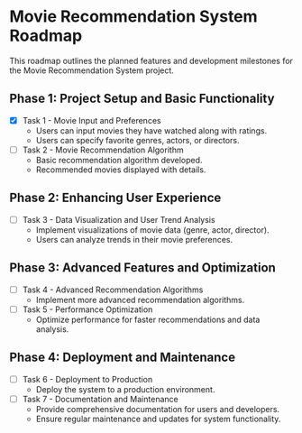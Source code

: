 # Movie Recommendation System Roadmap

This roadmap outlines the planned features and development milestones for the Movie Recommendation System project.

## Phase 1: Project Setup and Basic Functionality

- [x] Task 1 - Movie Input and Preferences
  - Users can input movies they have watched along with ratings.
  - Users can specify favorite genres, actors, or directors.
- [ ] Task 2 - Movie Recommendation Algorithm
  - Basic recommendation algorithm developed.
  - Recommended movies displayed with details.
  
## Phase 2: Enhancing User Experience

- [ ] Task 3 - Data Visualization and User Trend Analysis
  - Implement visualizations of movie data (genre, actor, director).
  - Users can analyze trends in their movie preferences.
  
## Phase 3: Advanced Features and Optimization

- [ ] Task 4 - Advanced Recommendation Algorithms
  - Implement more advanced recommendation algorithms.
- [ ] Task 5 - Performance Optimization
  - Optimize performance for faster recommendations and data analysis.
  
## Phase 4: Deployment and Maintenance

- [ ] Task 6 - Deployment to Production
  - Deploy the system to a production environment.
- [ ] Task 7 - Documentation and Maintenance
  - Provide comprehensive documentation for users and developers.
  - Ensure regular maintenance and updates for system functionality.

